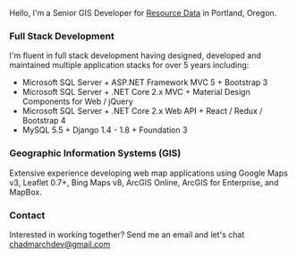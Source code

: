 Hello, I'm a Senior GIS Developer for [Resource Data](https://www.resourcedata.com) in Portland, Oregon.

### Full Stack Development

I'm fluent in full stack development having designed, developed and maintained multiple application stacks for over 5 years including:

- Microsoft SQL Server + ASP.NET Framework MVC 5 + Bootstrap 3
- Microsoft SQL Server + .NET Core 2.x MVC + Material Design Components for Web / jQuery
- Microsoft SQL Server + .NET Core 2.x Web API + React / Redux / Bootstrap 4
- MySQL 5.5 + Django 1.4 - 1.8 + Foundation 3

### Geographic Information Systems (GIS)

Extensive experience developing web map applications using Google Maps v3, Leaflet 0.7+, Bing Maps v8, ArcGIS Online, ArcGIS for Enterprise, and MapBox.

### Contact

Interested in working together? Send me an email and let's chat [chadmarchdev@gmail.com](mailto:chadmarchdev@gmail.com)
